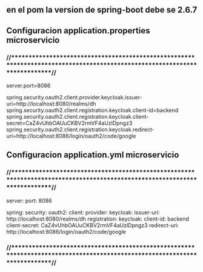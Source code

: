 
## en el pom la version de spring-boot debe se <version>2.6.7</version>


## Configuracion application.properties microservicio
### //*************************************************************************************************************************//
server.port=8086

spring.security.oauth2.client.provider.keycloak.issuer-uri=http://localhost:8080/realms/dh
spring.security.oauth2.client.registration.keycloak.client-id=backend
spring.security.oauth2.client.registration.keycloak.client-secret=CaZ4vUhbOAUuCKBV2rmVF4aUzlDpngz3
spring.security.oauth2.client.registration.keycloak.redirect-uri=http://localhost:8086/login/oauth2/code/google

## Configuracion application.yml microservicio
### //*************************************************************************************************************************//

server:
port: 8086

spring:
  security:
    oauth2:
      client:
        provider:
          keycloak:
            issuer-uri: http://localhost:8080/realms/dh
        registration:
          keycloak:
            client-id: backend
            client-secret: CaZ4vUhbOAUuCKBV2rmVF4aUzlDpngz3
            redirect-uri: http://localhost:8086/login/oauth2/code/google

### //*************************************************************************************************************************//